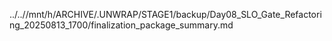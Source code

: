 ../..//mnt/h/ARCHIVE/.UNWRAP/STAGE1/backup/Day08_SLO_Gate_Refactoring_20250813_1700/finalization_package_summary.md